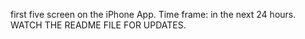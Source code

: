 first five screen on the iPhone App. Time frame: in the next 24 hours. 
WATCH THE README FILE FOR UPDATES.

